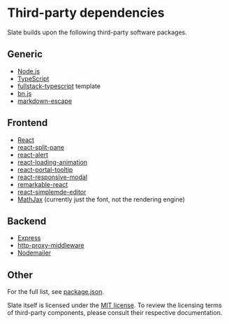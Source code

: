 # Third-party dependencies

Slate builds upon the following third-party software packages.

## Generic

* [Node.js](https://nodejs.org/)
* [TypeScript](https://www.typescriptlang.org/)
* [fullstack-typescript](https://github.com/gilamran/fullstack-typescript) template
* [bn.js](https://github.com/indutny/bn.js)
* [markdown-escape](https://github.com/kemitchell/markdown-escape.js)

## Frontend

* [React](https://reactjs.org/)
* [react-split-pane](https://github.com/tomkp/react-split-pane)
* [react-alert](https://github.com/schiehll/react-alert)
* [react-loading-animation](https://github.com/nathanhoad/react-loading-animation)
* [react-portal-tooltip](https://github.com/romainberger/react-portal-tooltip)
* [react-responsive-modal](https://github.com/pradel/react-responsive-modal)
* [remarkable-react](https://github.com/HHogg/remarkable-react)
* [react-simplemde-editor](https://github.com/RIP21/react-simplemde-editor)
* [MathJax](https://www.mathjax.org/) (currently just the font, not the rendering engine)

## Backend

* [Express](https://expressjs.com/)
* [http-proxy-middleware](https://github.com/chimurai/http-proxy-middleware)
* [Nodemailer](https://nodemailer.com/)

## Other

For the full list, see [package.json](https://github.com/SReichelt/slate/blob/master/package.json).

Slate itself is licensed under the [MIT license](https://github.com/SReichelt/slate/blob/master/LICENSE). To review the licensing terms of third-party components, please consult their respective documentation.
